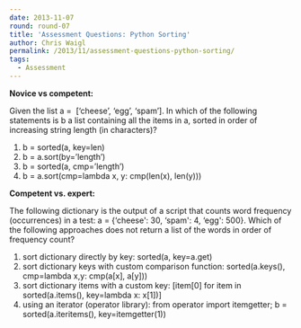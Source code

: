 ```yaml
---
date: 2013-11-07
round: round-07
title: 'Assessment Questions: Python Sorting'
author: Chris Waigl
permalink: /2013/11/assessment-questions-python-sorting/
tags:
  - Assessment
---
```

**Novice vs competent:**

Given the list a =  [&#8216;cheese&#8217;, &#8216;egg&#8217;, &#8216;spam&#8217;]. In which of the following statements is b a list containing all the items in a, sorted in order of increasing string length (in characters)?

1.  b = sorted(a, key=len)
2.  b = a.sort(by=&#8217;length&#8217;)
3.  b = sorted(a, cmp=&#8217;length&#8217;)
4.  b = a.sort(cmp=lambda x, y: cmp(len(x), len(y)))

**Competent vs. expert:**

The following dictionary is the output of a script that counts word frequency (occurrences) in a test: a = {&#8216;cheese': 30, &#8216;spam': 4, &#8216;egg': 500}. Which of the following approaches does not return a list of the words in order of frequency count?

1.  sort dictionary directly by key: sorted(a, key=a.get)
2.  sort dictionary keys with custom comparison function: sorted(a.keys(), cmp=lambda x,y: cmp(a[x], a[y]))
3.  sort dictionary items with a custom key: [item[0] for item in sorted(a.items(), key=lambda x: x[1])]
4.  using an iterator (operator library): from operator import itemgetter; b = sorted(a.iteritems(), key=itemgetter(1))

&nbsp;

&nbsp;

&nbsp;

&nbsp;
